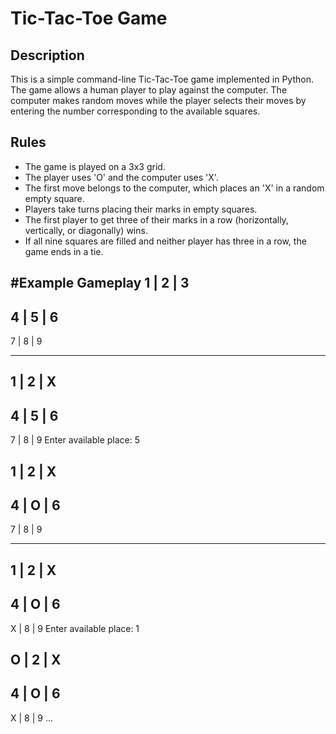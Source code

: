 # Tic-Tac-Toe Game

## Description

This is a simple command-line Tic-Tac-Toe game implemented in Python. The game allows a human player to play against the computer. The computer makes random moves while the player selects their moves by entering the number corresponding to the available squares.

## Rules

- The game is played on a 3x3 grid.
- The player uses 'O' and the computer uses 'X'.
- The first move belongs to the computer, which places an 'X' in a random empty square.
- Players take turns placing their marks in empty squares.
- The first player to get three of their marks in a row (horizontally, vertically, or diagonally) wins.
- If all nine squares are filled and neither player has three in a row, the game ends in a tie.

#Example Gameplay
1  |  2  |  3
-------------
4  |  5  |  6
-------------
7  |  8  |  9

**************

1  |  2  |  X
-------------
4  |  5  |  6
-------------
7  |  8  |  9
Enter available place: 5

1  |  2  |  X
-------------
4  |  O  |  6
-------------
7  |  8  |  9
**************

1  |  2  |  X
-------------
4  |  O  |  6
-------------
X  |  8  |  9
Enter available place: 1

O  |  2  |  X
-------------
4  |  O  |  6
-------------
X  |  8  |  9
...

